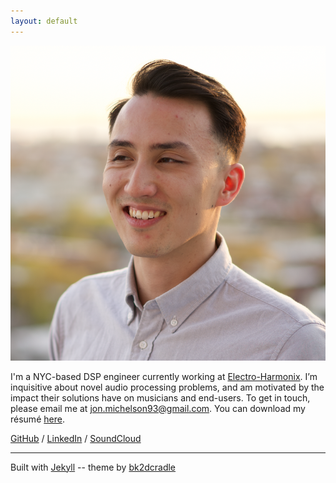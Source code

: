 ```yaml
---
layout: default
---
```


<img class="profile-picture" src="assets/best768sq.png">

I'm a NYC-based DSP engineer currently working at [Electro-Harmonix](https://ehx.com). I’m inquisitive about novel audio processing problems, and am motivated by the impact their solutions have on musicians and end-users. To get in touch, please email me at [jon.michelson93@gmail.com](mailto:jon.michelson93@gmail.com). You can download my résumé [here](http://jonathanmichelson.com/assets/resume-20180725.pdf).

[GitHub](https://www.github.com/jmichel3) / [LinkedIn](https://www.linkedin.com/in/jonathanmichelson/) / [SoundClou](https://www.soundcloud.com/jonmichelson)[d](http://ec2-54-84-52-119.compute-1.amazonaws.com/blog/)

---  

Built with [Jekyll](https://jekyllrb.com/) -- theme by [bk2dcradle](https://github.com/bk2dcradle/researcher)  
